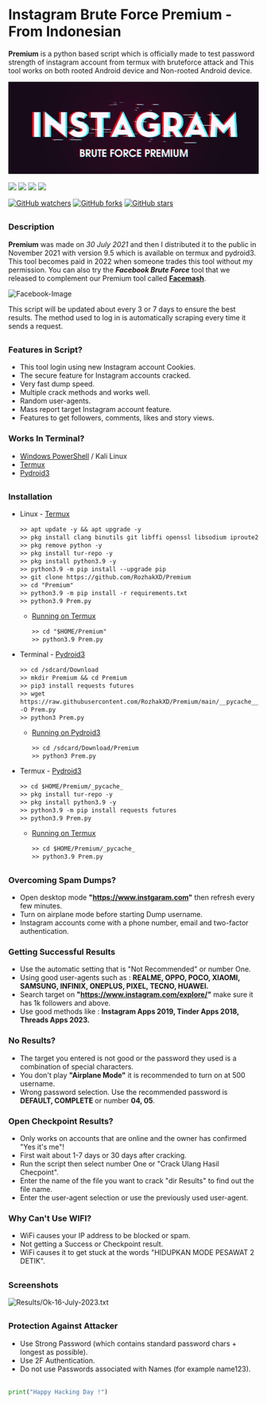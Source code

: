 # Instagram Brute Force Premium - From Indonesian
**Premium** is a python based script which is officially made to test password strength of instagram account from termux with bruteforce attack and This tool works on both rooted Android device and Non-rooted Android device.
<p align="left"><img src="Data/Images/Premium.jpg"/></p>

<p align="left">
  <img src="https://img.shields.io/badge/Author-Rozhak-blue?style=flat-square">
  <img src="https://img.shields.io/badge/Open%20Source-No-red?style=flat-square">
  <img src="https://img.shields.io/badge/Maintained%3F-Yes-green?style=flat-square">
  <img src="https://img.shields.io/badge/Written%20In-Python-yellow?style=flat-square">
</p>

[![GitHub watchers](https://img.shields.io/github/watchers/rozhakxd/Premium.svg?style=social&label=Watch)](https://GitHub.com/rozhakxd/Premium/watchers/)
[![GitHub forks](https://img.shields.io/github/forks/rozhakxd/Premium.svg?style=social&label=Fork)](https://GitHub.com/rozhakxd/Premium/network/)
[![GitHub stars](https://img.shields.io/github/stars/rozhakxd/Premium.svg?style=social&label=Star)](https://GitHub.com/rozhakxd/Premium/stargazers/)

##

### Description
**Premium** was made on *30 July 2021* and then I distributed it to the public in November 2021 with version 9.5 which is available on termux and pydroid3. This tool becomes paid in 2022 when someone trades this tool without my permission. You can also try the ***Facebook Brute Force*** tool that we released to complement our Premium tool called [**Facemash**](https://github.com/RozhakXD/Facemash).

![Facebook-Image](https://github.com/RozhakXD/Premium/blob/main/Data/Images/Prem.png)

This script will be updated about every 3 or 7 days to ensure the best results. The method used to log in is automatically scraping every time it sends a request.

##

### Features in Script?

- This tool login using new Instagram account Cookies.
- The secure feature for Instagram accounts cracked.
- Very fast dump speed.
- Multiple crack methods and works well.
- Random user-agents.
- Mass report target Instagram account feature.
- Features to get followers, comments, likes and story views.

### Works In Terminal?
  - [Windows PowerShell](https://www.microsoft.com/store/productId/9N0DX20HK701) / Kali Linux
  - [Termux](https://f-droid.org/repo/com.termux_118.apk)
  - [Pydroid3](https://play.google.com/store/apps/details?id=ru.iiec.pydroid3&hl=id)

##
  
### Installation

- Linux - [Termux](https://drive.google.com/file/d/15sHyfN95oZcwidvgejNitrXZYoztrrDP/view?usp=share_link)
  ```
  >> apt update -y && apt upgrade -y
  >> pkg install clang binutils git libffi openssl libsodium iproute2
  >> pkg remove python -y
  >> pkg install tur-repo -y
  >> pkg install python3.9 -y
  >> python3.9 -m pip install --upgrade pip
  >> git clone https://github.com/RozhakXD/Premium
  >> cd "Premium"
  >> python3.9 -m pip install -r requirements.txt
  >> python3.9 Prem.py
  ```
  - [Running on Termux](https://drive.google.com/file/d/15sHyfN95oZcwidvgejNitrXZYoztrrDP/view?usp=share_link)
    ```
    >> cd "$HOME/Premium"
    >> python3.9 Prem.py
    ```
- Terminal - [Pydroid3](https://drive.google.com/file/d/16C8RCEC_0GJWXzZt1P5-TmsNvj1sxP_y/view?usp=share_link)
  ```
  >> cd /sdcard/Download
  >> mkdir Premium && cd Premium
  >> pip3 install requests futures
  >> wget https://raw.githubusercontent.com/RozhakXD/Premium/main/__pycache__/Prem.py -O Prem.py
  >> python3 Prem.py
  ```
  - [Running on Pydroid3](https://drive.google.com/file/d/16C8RCEC_0GJWXzZt1P5-TmsNvj1sxP_y/view?usp=share_link)
    ```
    >> cd /sdcard/Download/Premium
    >> python3 Prem.py
    ```
    
- Termux - [Pydroid3](https://drive.google.com/file/d/13zA6XoqlOt2snlr2BqGlqFCP2aXUAuEl/view?usp=drivesdk)
  ```
  >> cd $HOME/Premium/_pycache_
  >> pkg install tur-repo -y
  >> pkg install python3.9 -y
  >> python3.9 -m pip install requests futures
  >> python3.9 Prem.py
  ```
  - [Running on Termux](https://drive.google.com/file/d/13zA6XoqlOt2snlr2BqGlqFCP2aXUAuEl/view?usp=drivesdk)
    ```
    >> cd $HOME/Premium/_pycache_
    >> python3.9 Prem.py
    ```
##

### Overcoming Spam Dumps?

- Open desktop mode **"https://www.instgaram.com"** then refresh every few minutes.
- Turn on airplane mode before starting Dump username.
- Instagram accounts come with a phone number, email and two-factor authentication.

### Getting Successful Results

- Use the automatic setting that is "Not Recommended" or number One.
- Using good user-agents such as : **REALME, OPPO, POCO, XIAOMI, SAMSUNG, INFINIX, ONEPLUS, PIXEL, TECNO, HUAWEI.**
- Search target on **"https://www.instagram.com/explore/"** make sure it has 1k followers and above.
- Use good methods like : **Instagram Apps 2019, Tinder Apps 2018, Threads Apps 2023.**

### No Results?

- The target you entered is not good or the password they used is a combination of special characters.
- You don't play **"Airplane Mode"** it is recommended to turn on at 500 username.
- Wrong password selection. Use the recommended password is **DEFAULT, COMPLETE** or number **04, 05**.

### Open Checkpoint Results?

- Only works on accounts that are online and the owner has confirmed "Yes it's me"!
- First wait about 1-7 days or 30 days after cracking.
- Run the script then select number One or "Crack Ulang Hasil Checpoint".
- Enter the name of the file you want to crack "dir Results" to find out the file name.
- Enter the user-agent selection or use the previously used user-agent.

### Why Can't Use WIFI?

- WiFi causes your IP address to be blocked or spam.
- Not getting a Success or Checkpoint result.
- WiFi causes it to get stuck at the words "HIDUPKAN MODE PESAWAT 2 DETIK".

##

### Screenshots

![Results/Ok-16-July-2023.txt](https://github.com/RozhakXD/Premium/blob/main/Data/Images/Ok-16-July-2023.png)

##

### Protection Against Attacker
- Use Strong Password (which contains standard password chars + longest as possible).
- Use 2F Authentication.
- Do not use Passwords associated with Names (for example name123).

##

~~~python
print("Happy Hacking Day !")
~~~
